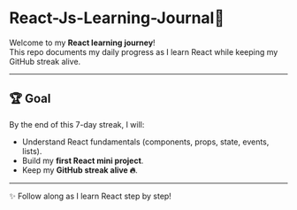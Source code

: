 # React-Js-Learning-Journal📘

Welcome to my **React learning journey**!  
This repo documents my daily progress as I learn React while keeping my GitHub streak alive.  

---


## 🏆 Goal  
By the end of this 7-day streak, I will:  
- Understand React fundamentals (components, props, state, events, lists).  
- Build my **first React mini project**.  
- Keep my **GitHub streak alive 🔥**.  

---



✨ Follow along as I learn React step by step!
